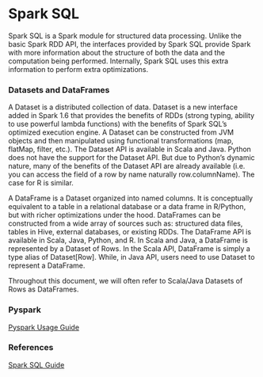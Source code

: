 # Spark SQL 

Spark SQL is a Spark module for structured data processing. 
Unlike the basic Spark RDD API, the interfaces provided by Spark SQL provide Spark with more information about the structure 
of both the data and the computation being performed. 
Internally, Spark SQL uses this extra information to perform extra optimizations.


### Datasets and DataFrames
A Dataset is a distributed collection of data. Dataset is a new interface added in Spark 1.6 that provides the benefits of RDDs (strong typing, ability to use powerful lambda functions) with the benefits of Spark SQL’s optimized execution engine. A Dataset can be constructed from JVM objects and then manipulated using functional transformations (map, flatMap, filter, etc.). The Dataset API is available in Scala and Java. Python does not have the support for the Dataset API. But due to Python’s dynamic nature, many of the benefits of the Dataset API are already available (i.e. you can access the field of a row by name naturally row.columnName). The case for R is similar.

A DataFrame is a Dataset organized into named columns. It is conceptually equivalent to a table in a relational database or a data frame in R/Python, but with richer optimizations under the hood. DataFrames can be constructed from a wide array of sources such as: structured data files, tables in Hive, external databases, or existing RDDs. The DataFrame API is available in Scala, Java, Python, and R. In Scala and Java, a DataFrame is represented by a Dataset of Rows. In the Scala API, DataFrame is simply a type alias of Dataset[Row]. While, in Java API, users need to use Dataset<Row> to represent a DataFrame.

Throughout this document, we will often refer to Scala/Java Datasets of Rows as DataFrames.


### Pyspark 

[Pyspark Usage Guide](https://spark.apache.org/docs/latest/sql-pyspark-pandas-with-arrow.html)

### References 

[Spark SQL Guide](https://spark.apache.org/docs/latest/sql-programming-guide.html#:~:text=Spark%20SQL%20is%20a%20Spark,information%20to%20perform%20extra%20optimizations.)